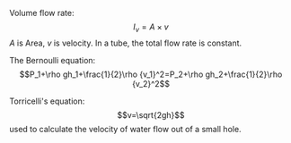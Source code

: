 Volume flow rate: $$I_v=A\times v$$$A$ is Area, $v$ is velocity. 
In a tube, the total flow rate is constant. 

The Bernoulli equation: $$P_1+\rho gh_1+\frac{1}{2}\rho {v_1}^2=P_2+\rho gh_2+\frac{1}{2}\rho {v_2}^2$$

Torricelli's equation: $$v=\sqrt{2gh}$$used to calculate the velocity of water flow out of a small hole. 
